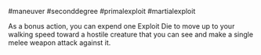 #maneuver #seconddegree #primalexploit #martialexploit 

As a bonus action, you can expend one Exploit Die to move up to your walking speed toward a hostile creature that you can see and make a single melee weapon attack against it.